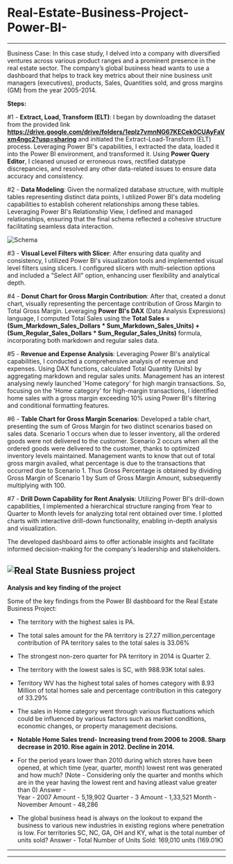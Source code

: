 # Real-Estate-Business-Project-Power-BI-
----------------------------------------------------------------------------------------------------------------------------------------------------------------------------
Business Case:
In this case study, I delved into a company with diversified ventures across various product ranges and a prominent presence in the real estate sector. The company’s global business head wants to use a dashboard that helps to track key metrics about their nine business unit managers (executives), products, Sales, Quantities sold, and gross margins (GM) from the year 2005-2014.

**Steps:**

#1 - **Extract, Load, Transform (ELT)**:
I began by downloading the dataset from the provided link **https://drive.google.com/drive/folders/1eplz7vmnNG67KECek0CUAyFaVxm4ngc2?usp=sharing**
and initiated the Extract-Load-Transform (ELT) process. Leveraging Power BI's capabilities, I extracted the data, loaded it into the Power BI environment, and transformed it. Using **Power Query Editor**, I cleaned unused or erroneous rows, rectified datatype discrepancies, and resolved any other data-related issues to ensure data accuracy and consistency.

#2 - **Data Modeling**:
Given the normalized database structure, with multiple tables representing distinct data points, I utilized Power BI's data modeling capabilities to establish coherent relationships among these tables. Leveraging Power BI's Relationship View, I defined and managed relationships, ensuring that the final schema reflected a cohesive structure facilitating seamless data interaction.

![Schema ](https://github.com/Arash-Kamboj/Real-Estate-Business-Project-Power-BI-/assets/156613048/fd873750-d33d-40ab-af6f-6aa9a7628ae7)


#3 - **Visual Level Filters with Slicer**:
After ensuring data quality and consistency, I utilized Power BI's visualization tools and implemented visual level filters using slicers. I configured slicers with multi-selection options and included a "Select All" option, enhancing user flexibility and analytical depth.

#4 - **Donut Chart for Gross Margin Contribution**:
After that, created a donut chart, visually representing the percentage contribution of Gross Margin to Total Gross Margin. Leveraging **Power BI's DAX** (Data Analysis Expressions) language, I computed Total Sales using the **Total Sales =  (Sum_Markdown_Sales_Dollars * Sum_Markdown_Sales_Units) + (Sum_Regular_Sales_Dollars * Sum_Regular_Sales_Units)** formula, incorporating both markdown and regular sales data.

#5 - **Revenue and Expense Analysis**:
Leveraging Power BI's analytical capabilities, I conducted a comprehensive analysis of revenue and expenses. Using DAX functions,  calculated Total Quantity (Units) by aggregating markdown and regular sales units. 
Management has an interest analysing newly launched 'Home category' for high margin transactions. So, focusing on the 'Home category' for high-margin transactions, I identified home sales with a gross margin exceeding 10% using Power BI's filtering and conditional formatting features.

#6 - **Table Chart for Gross Margin Scenarios**:
Developed a table chart, presenting the sum of Gross Margin for two distinct scenarios based on sales data. 
Scenario 1 occurs when due to lesser inventory, all the ordered goods were not delivered to the customer.
Scenario 2 occurs when all the ordered goods were delivered to the customer, thanks to optimized inventory levels maintained. 
Management wants to know that out of total gross margin availed, what percentage is due to the transactions that occurred due to Scenario 1. Thus Gross Percentage is obtained by dividing Gross Margin of Scenario 1 by Sum of Gross Margin Amount, subsequently multiplying with 100.

#7 - **Drill Down Capability for Rent Analysis**:
Utilizing Power BI's drill-down capabilities, I implemented a hierarchical structure ranging from Year to Quarter to Month levels for analyzing total rent obtained over time. I plotted charts with interactive drill-down functionality, enabling in-depth analysis and visualization.

The developed dashboard aims to offer actionable insights and facilitate informed decision-making for the company's leadership and stakeholders.

![Real State Busniess project ](https://github.com/Arash-Kamboj/Real-Estate-Business-Project-Power-BI-/assets/156613048/78460da7-917b-4e15-9e1a-ef7167aa85c4)
------------------------------------------
**Analysis and key finding of the project**

Some of the key findings from the Power BI dashboard for the Real Estate Business Project:

- The territory with the highest sales is PA.
- The total sales amount for the PA territory is 27.27 million,percentage contribution of PA territory sales to the total sales is 33.06%
- The strongest non-zero quarter for PA territory in 2014 is Quarter 2.
- The territory with the lowest sales is SC, with 988.93K total sales.
- Territory WV has the highest total sales of homes category with 8.93 Million of total homes sale and percentage contribution in this category of 33.29%
- The sales in Home category went through various fluctuations which could be influenced by various factors such as market conditions, economic changes, or property 
  management decisions.
- **Notable Home Sales trend-**
  **Increasing trend from 2006 to 2008.
  Sharp decrease in 2010.
  Rise again in 2012.
  Decline in 2014.**

- For the period years lower than 2010  during which stores have been opened, at which time (year, quarter, month) lowest rent was generated and how much?
(Note - Considering only the quarter and months which are in the year having the lowest rent and having atleast value greater than 0)
Answer -  
Year -  2007
Amount - 5,19,902
Quarter - 3
Amount - 1,33,521
Month - November 
Amount - 48,286

- The global business head is always on the lookout to expand the business to various new industries in existing regions where penetration is low.
For territories SC, NC, GA, OH and KY, what is the total number of units sold? 
Answer - 
Total Number of Units Sold: 169,010 units (169.01K)

---------------------------------------------------------------------------------------------------------------------------------------------------------------



------------------------------------------------------------------------------------------------------------------------------------------------------------------------




